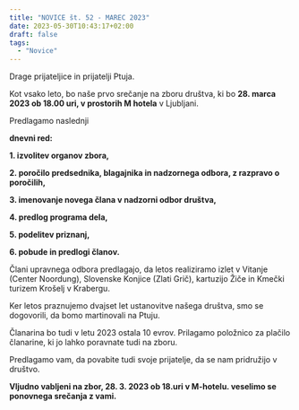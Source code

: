 ```yaml
---
title: "NOVICE št. 52 - MAREC 2023"
date: 2023-05-30T10:43:17+02:00
draft: false
tags:
  - "Novice"
---
```


Drage prijateljice in prijatelji Ptuja.

Kot vsako leto, bo naše prvo srečanje na zboru društva, ki bo **28. marca 2023 ob 18.00 uri, v prostorih M hotela** v Ljubljani.

Predlagamo naslednji

**dnevni red:**

**1. izvolitev organov zbora,**

**2. poročilo predsednika, blagajnika in nadzornega odbora, z razpravo o poročilih,**

**3. imenovanje novega člana v nadzorni odbor društva,**

**4. predlog programa dela,**

**5. podelitev priznanj,**

**6. pobude in predlogi članov.**

Člani upravnega odbora predlagajo, da letos realiziramo izlet v Vitanje (Center Noordung), Slovenske Konjice (Zlati Grič), kartuzijo Žiče in Kmečki turizem Krošelj v Krabergu.

Ker letos praznujemo dvajset let ustanovitve našega društva, smo se dogovorili, da bomo martinovali na Ptuju.

Članarina bo tudi v letu 2023 ostala 10 evrov. Prilagamo položnico za plačilo članarine, ki jo lahko poravnate tudi na zboru.

Predlagamo vam, da povabite tudi svoje prijatelje, da se nam pridružijo v društvo.

**Vljudno vabljeni na zbor, 28. 3. 2023 ob 18.uri v M-hotelu. veselimo se ponovnega srečanja z vami.**